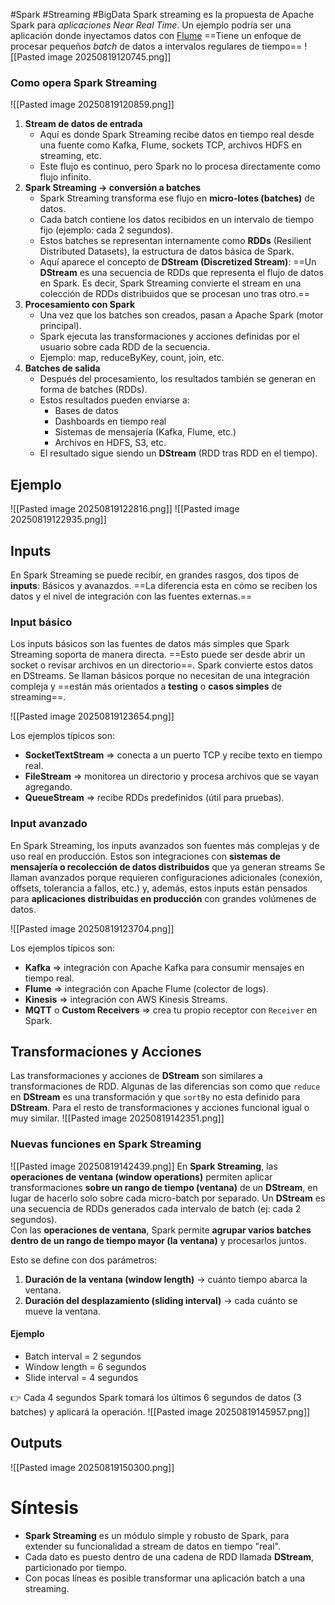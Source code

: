 #Spark #Streaming #BigData
Spark streaming es la propuesta de Apache Spark para *aplicaciones Near Real Time*. Un ejemplo podría ser una aplicación donde inyectamos datos con [Flume](obsidian://open?vault=Big%20Data%20y%20Machine%20learning&file=Big%20Data%2FFlume%2FIntroducci%C3%B3n%20a%20Apache%20Flume)
==Tiene un enfoque de procesar pequeños *batch* de datos a intervalos regulares de tiempo==
![[Pasted image 20250819120745.png]]

### Como opera Spark Streaming

![[Pasted image 20250819120859.png]]
1. **Stream de datos de entrada**
   - Aquí es donde Spark Streaming recibe datos en tiempo real desde una fuente como Kafka, Flume, sockets TCP, archivos HDFS en streaming, etc.
   - Este flujo es continuo, pero Spark no lo procesa directamente como flujo infinito.
2. **Spark Streaming → conversión a batches**
   - Spark Streaming transforma ese flujo en **micro-lotes (batches)** de datos.
   - Cada batch contiene los datos recibidos en un intervalo de tiempo fijo (ejemplo: cada 2 segundos).
   - Estos batches se representan internamente como **RDDs** (Resilient Distributed Datasets), la estructura de datos básica de Spark.
   - Aquí aparece el concepto de **DStream (Discretized Stream)**:
     ==Un **DStream** es una secuencia de RDDs que representa el flujo de datos en Spark. Es decir, Spark Streaming convierte el stream en una colección de RDDs distribuidos que se procesan uno tras otro.==
1. **Procesamiento con Spark**
   - Una vez que los batches son creados, pasan a Apache Spark (motor principal).
   - Spark ejecuta las transformaciones y acciones definidas por el usuario sobre cada RDD de la secuencia.
   - Ejemplo: map, reduceByKey, count, join, etc.
4. **Batches de salida**
   - Después del procesamiento, los resultados también se generan en forma de batches (RDDs).
   - Estos resultados pueden enviarse a:
     - Bases de datos
     - Dashboards en tiempo real
     - Sistemas de mensajería (Kafka, Flume, etc.)
     - Archivos en HDFS, S3, etc.
   - El resultado sigue siendo un **DStream** (RDD tras RDD en el tiempo).
## Ejemplo
![[Pasted image 20250819122816.png]]
![[Pasted image 20250819122935.png]]
## Inputs
En Spark Streaming se puede recibir, en grandes rasgos, dos tipos de **inputs**: Básicos y avanazdos.
==La diferencia esta en cómo se reciben los datos y el nivel de integración con las fuentes externas.==

### Input básico
Los inputs básicos son las fuentes de datos más simples que Spark Streaming soporta de manera directa. ==Esto puede ser desde abrir un socket o revisar archivos en un directorio==. Spark convierte estos datos en DStreams.
Se llaman básicos porque no necesitan de una integración compleja y ==están más orientados a **testing** o **casos simples** de streaming==.

![[Pasted image 20250819123654.png]]

Los ejemplos típicos son:
- **SocketTextStream** => conecta a un puerto TCP y recibe texto en tiempo real.
- **FileStream** => monitorea un directorio y procesa archivos que se vayan agregando.
- **QueueStream** => recibe RDDs predefinidos (útil para pruebas).

### Input avanzado
En Spark Streaming, los inputs avanzados son fuentes más complejas y de uso real en producción.
Estos son integraciones con **sistemas de mensajería o recolección de datos distribuidos** que ya generan streams
Se llaman avanzados porque requieren configuraciones adicionales (conexión, offsets, tolerancia a fallos, etc.) y, además, estos inputs están pensados para **aplicaciones distribuidas en producción** con grandes volúmenes de datos.

![[Pasted image 20250819123704.png]]

Los ejemplos típicos son:
- **Kafka** => integración con Apache Kafka para consumir mensajes en tiempo real.
- **Flume** => integración con Apache Flume (colector de logs).
- **Kinesis** => integración con AWS Kinesis Streams.
- **MQTT** o **Custom Receivers** => crea tu propio receptor con `Receiver` en Spark.

## Transformaciones y Acciones

Las transformaciones y acciones de **DStream** son similares a transformaciones de RDD. Algunas de las diferencias son como que `reduce` en **DStream** es una transformación y que `sortBy` no esta definido para **DStream**. Para el resto de transformaciones y acciones funcional igual o muy similar.
![[Pasted image 20250819142351.png]]

### Nuevas funciones en Spark Streaming

![[Pasted image 20250819142439.png]]
En **Spark Streaming**, las **operaciones de ventana (window operations)** permiten aplicar transformaciones **sobre un rango de tiempo (ventana)** de un **DStream**, en lugar de hacerlo solo sobre cada micro-batch por separado.
Un **DStream** es una secuencia de RDDs generados cada intervalo de batch (ej: cada 2 segundos).  
Con las **operaciones de ventana**, Spark permite **agrupar varios batches dentro de un rango de tiempo mayor (la ventana)** y procesarlos juntos.

Esto se define con dos parámetros:
1. **Duración de la ventana (window length)** → cuánto tiempo abarca la ventana.
2. **Duración del desplazamiento (sliding interval)** → cada cuánto se mueve la ventana.

#### Ejemplo

- Batch interval = 2 segundos
- Window length = 6 segundos
- Slide interval = 4 segundos

👉 Cada 4 segundos Spark tomará los últimos 6 segundos de datos (3 batches) y aplicará la operación.
![[Pasted image 20250819145957.png]]

## Outputs

![[Pasted image 20250819150300.png]]

# Síntesis

- **Spark Streaming** es un módulo simple y robusto de Spark, para extender su funcionalidad a stream de datos en tiempo "real".
- Cada dato es puesto dentro de una cadena de RDD llamada **DStream**, particionado por tiempo.
- Con pocas líneas es posible transformar una aplicación batch a una streaming.

